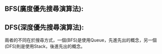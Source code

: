 BFS(廣度優先搜尋演算法):
------


DFS(深度優先搜尋演算法):
------

兩者的不同在於搜尋方式，一個(BFS)是使用Queue，先進先出的概念，另一個(DFS)則是使用Stack，後進先出的概念。
